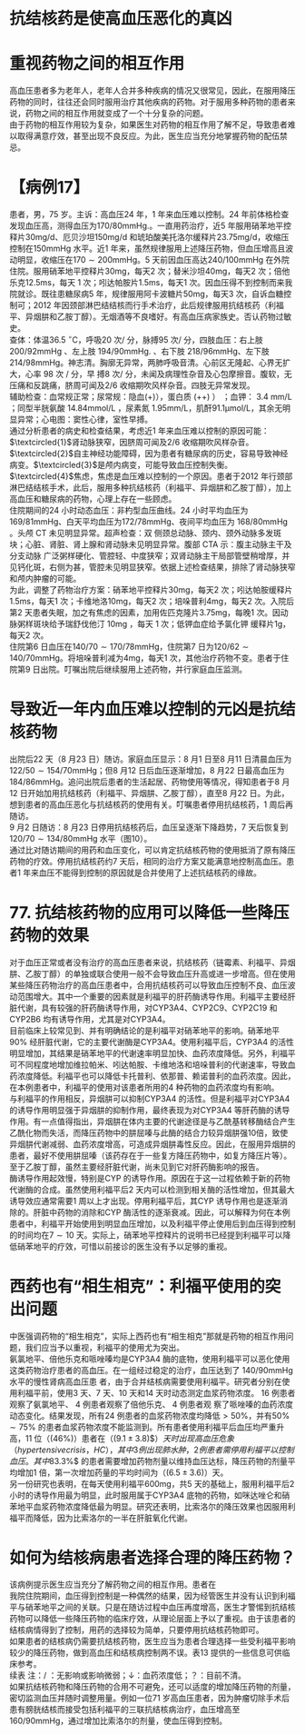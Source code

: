 # 抗结核药是使高血压恶化的真凶  
#  重视药物之间的相互作用  
高血压患者多为老年人，老年人合并多种疾病的情况又很常见，因此，在服用降压药物的同时，往往还会同时服用治疗其他疾病的药物。对于服用多种药物的患者来说，药物之间的相互作用就变成了一个十分复杂的问题。  
由于药物的相互作用较为复杂，如果医生对药物的相互作用了解不足，导致患者难以取得满意疗效，甚至出现不良反应。为此，医生应当充分地掌握药物的配伍禁忌。  
# 【病例17】  
患者，男，75 岁。主诉：高血压24 年，1 年来血压难以控制。24 年前体格检查发现血压高，测得血压为$170/80\mathrm{mmHg}.$。一直用药治疗，近5 年服用硝苯地平控释片$30\mathrm{mg/d}$、厄贝沙坦$150\mathrm{mg/d}$ 和琥珀酸美托洛尔缓释片$23.75\mathrm{mg/d}$，收缩压控制在$150\mathrm{mmHg}$ 水平。近1 年来，虽然规律服用上述降压药物，但血压增高且波动明显，收缩压在$170\sim200\mathrm{mmHg}$。5 天前因血压高达$240/100\mathrm{mmHg}$ 在外院住院。服用硝苯地平控释片$30\mathrm{mg}$，每天2 次；替米沙坦$40\mathrm{mg}$，每天2 次；倍他乐克$12.5\mathrm{ms}$，每天 1 次；吲达帕胺片$1.5\mathrm{ms}$，每天1 次。因血压得不到控制而来我院就诊。既往患糖尿病5 年，规律服用阿卡波糖片$50\mathrm{mg}$，每天3 次，自诉血糖控制可；2012 年因颈部淋巴结结核而行手术治疗，此后规律服用抗结核药（利福平、异烟肼和乙胺丁醇）。无烟酒等不良嗜好。有高血压病家族史。否认药物过敏史。  
查体：体温$36.5~^{\circ}\mathrm{C}$，呼吸20 次/ 分，脉搏95 次/ 分，四肢血压：右上肢 $200/92\mathrm{mmHg}$ 、左上肢 $194/90\mathrm{mmHg}.$ 、右下肢 $218/96\mathrm{mmHg}$、左下肢$214/98\mathrm{mmHg}$。神志清。胸廓无异常，两肺呼吸音清。心前区无隆起、心界无扩大，心率 98  次 /  分，早 搏8 次/ 分，未闻及病理性杂音及心包摩擦音。腹软，无压痛和反跳痛，脐周可闻及2/6 收缩期吹风样杂音。四肢无异常发现。  
辅助检查：血常规正常；尿常规：隐血$(+)$），蛋白质
$(++)$ ） ；血钾： $3.4~\mathrm{mm}/\mathrm{L}$ ；同型半胱氨酸 $14.84\mathrm{mmol/L}$ ，尿素氮
 $1.95\mathrm{mm}/\mathrm{L}$，肌酐$91.1\upmu\mathrm{mol}/\mathrm{L}$，其余无明显异常；心电图：窦性心律，室性早搏。  
通过分析患者的病史和检查结果，考虑近1 年来血压难以控制的原因可能：$\textcircled{1}$肾动脉狭窄，因脐周可闻及2/6 收缩期吹风样杂音。$\textcircled{2}$自主神经功能障碍，因为患者有糖尿病的历史，容易导致神经病变。$\textcircled{3}$是颅内病变，可能导致血压控制失衡。$\textcircled{4}$焦虑，焦虑是血压难以控制的一个原因。患者于2012 年行颈部淋巴结结核手术，此后，服用多种抗结核药（利福平、异烟肼和乙胺丁醇），加上高血压和糖尿病的药物，心理上存在一些顾虑。  
住院期间的24 小时动态血压：非杓型血压曲线。24 小时平均血压为$169/81\mathrm{mmHg}$、白天平均血压为$172/78\mathrm{mmHg}$、夜间平均血压为 $168/80\mathrm{mmHg}$ 。头颅 CT  未见明显异常。超声检查：双 侧颈总动脉、颈内、颈外动脉多发斑块；心脏、肾脏、肾上腺和肾动脉未见明显异常。腹部 CTA  示：腹主动脉主干及分支动脉 广泛粥样硬化、管腔轻、中度狭窄；双肾动脉主干局部管壁稍增厚，并见钙化斑，右侧为甚，管腔未见明显狭窄。依据上述检查结果，排除了肾动脉狭窄和颅内肿瘤的可能。  
为此，调整了药物治疗方案：硝苯地平控释片$30\mathrm{mg}$，每天2 次；吲达帕胺缓释片$1.5\mathrm{ms}$，每天1 次；卡维地洛$10\mathrm{mg}$，每天2 次；培哚普利$4\mathrm{mg}$，每天2 次。入院后第2 天患者失眠，加之有焦虑的因素，加用佐匹克隆片$3.75\mathrm{mg}$，每晚1 次。因动脉粥样斑块给予瑞舒伐他汀 $10\mathrm{mg}$ ，每天 1  次；低钾血症给予氯化钾 缓释片1g，每天2 次。  
住院第6 日血压在$140/70\sim170/78\mathrm{mmHg}$，住院第7 日为$120/62\sim140/70\mathrm{mmHg}$。将培哚普利减为$4\mathrm{mg}$，每天1 次，其他治疗药物不变。患者于住院第9 日出院。叮嘱出院后继续服用上述药物，并行家庭血压监测。  
#  导致近一年内血压难以控制的元凶是抗结核药物  
出院后22 天（8 月23 日）随访。家庭血压显示：8 月1 日至8 月11 日清晨血压为$122/50\sim154/70\mathrm{mmHg}$；但8 月12 日后血压逐渐增加，8 月22 日最高血压为$184/86\mathrm{mmHg}$。追问出院后患者的生活起居、药物使用等情况，得知患者于8 月12 日开始加用抗结核药（利福平、异烟肼、乙胺丁醇），直至8 月22 日。为此，想到患者的高血压恶化与抗结核药的使用有关。叮嘱患者停用抗结核药，1 周后再随访。  
9 月2 日随访：8 月23 日停用抗结核药后，血压呈逐渐下降趋势，7 天后恢复到$120/70\sim134/80\mathrm{mmHg}$ 水平（图10）。  
通过比对随访期间的用药和血压变化，可以肯定抗结核药物的使用抵消了原有降压药物的疗效。停用抗结核药约7 天后，相同的治疗方案又能满意地控制高血压。患者1 年来血压不能得到控制的原因就是合并使用了上述抗结核药的缘故。  
# 77. 抗结核药物的应用可以降低一些降压药物的效果  
对于血压正常或者没有治疗的高血压患者来说，抗结核药（链霉素、利福平、异烟肼、乙胺丁醇）的单独或联合使用一般不会导致血压升高或进一步增高。但在使用某些降压药物治疗的高血压患者中，合用抗结核药可以导致血压控制不良、血压波动范围增大。其中一个重要的因素就是利福平的肝药酶诱导作用。利福平主要经肝脏代谢，具有较强的肝药酶诱导作用，对CYP3A4、CYP2C9、CYP2C19 和CYP2B6 均有诱导作用，尤其是对CYP3A4。  
目前临床上较常见到、并有明确结论的是利福平对硝苯地平的影响。硝苯地平$90\%$ 经肝脏代谢，它的主要代谢酶是CYP3A4。使用利福平后，CYP3A4 的活性明显增加，其结果是硝苯地平的代谢速率明显加快、血药浓度降低。另外，利福平可不同程度地增加维拉帕米、吲达帕胺、卡维地洛和培哚普利的代谢速率，导致血药浓度降低。利福平也可以降低卡托普利、依那普、赖诺普利的血药浓度。因此，在本例患者中，利福平的使用对该患者所用的4 种药物的血药浓度均有影响。  
与利福平的作用相反，异烟肼可以抑制CYP3A4 的活性。但是利福平对CYP3A4 的诱导作用明显强于异烟肼的抑制作用，最终表现为对CYP3A4 等肝药酶的诱导作用。有一点值得指出，异烟肼在体内主要的代谢途径是与乙酰基转移酶结合产生乙酰化物而失活，而降压药物中的肼屈嗪与此酶的结合力较异烟肼强10倍，致使异烟肼代谢减弱、血药浓度增高，可造成异烟肼毒性反应。因此，在服用异烟肼的患者，最好不使用肼屈嗪（该药存在于一些复方降压药物中，如复方降压片等）。 至于乙胺丁醇，虽然主要经肝脏代谢，尚未见到它对肝药酶影响的报告。  
酶诱导作用起效慢，特别是CYP 的诱导作用。原因在于这一过程依赖于新的药物代谢酶的合成。虽然使用利福平后2 天内可以检测到相关酶的活性增加，但其最大诱导效应通常需要1 周以上才出现。停用利福平后，其CYP 诱导作用也是逐渐消除的。肝脏中药物的消除和CYP 酶活性的逐渐衰减。因此，可以解释为何在本例患者中，利福平开始使用到明显血压增加，以及利福平停止使用后到血压得到控制的时间均在$7\sim10$ 天。实际上，硝苯地平控释片的说明书已经提到利福平可以降低硝苯地平的疗效，可惜以前接诊的医生没有予以足够的重视。  
#  西药也有“相生相克”：利福平使用的突出问题  
中医强调药物的“相生相克”，实际上西药也有“相生相克”那就是药物的相互作用问题，我们应当予以重视，利福平的使用尤为突出。  
氨氯地平、倍他乐克和哌唑嗪均是CYP3A4 酶的底物，使用利福平可以恶化使用这类药物治疗患者的高血压。在一组经过稳定的治疗，血压达到了 140/90mmHg  水平的慢性肾病高血压患 者，由于合并结核病需要使用利福平。研究者分别在使用利福平前，使用3 天、7 天、10 天和14 天时动态测定血浆药物浓度。 16  例患者观察了氨氯地平、 4  例患者观察了倍他乐克、 4  例患者观 察了哌唑嗪的血药浓度动态变化。结果发现，所有24 例患者的血浆药物浓度均降低$>50\%$，并有$50\%\sim75\%$ 的患者血浆药物浓度不能监测到。所有患者使用利福平后血压均严重升高，11 位（$(46\%)$）患者在（$(9.1\pm3.8)\$）天时出现高血压危象（hypertensive crisis，HC），其中3 例出现肺水肿，2 例患者需停用利福平以控制血压。其中$83.3\%$ 的患者需要增加药物剂量以维持血压达标，降压药物的剂量平均增加1 倍，第一次增加药量的平均时间为（$(6.5\pm3.6)$）天。  
另一份研究也表明，在每天使用利福平$600\mathrm{mg}$，共5 天的基础上，服用利福平后2 小时的诱导作用最为明显，此时服用属于CYP3A4 底物的药物，如咪达唑仑和硝苯地平血浆药物浓度降低最为明显。研究还表明，比索洛尔的降压效果也因服用利福平而降低，因为比索洛尔的一半在肝脏氧化代谢。  
#  如何为结核病患者选择合理的降压药物？  
该病例提示医生应当充分了解药物之间的相互作用。患者在  
我院住院期间，血压得到控制是一种偶然的结果，因为经管医生并没有认识到利福平与硝苯地平之间的关联。只是在随访过程中血压再度增高，医生才警惕到抗结核药物可以降低一些降压药物的临床疗效，从理论层面上予以了重视。由于该患者的结核病情得到了控制，用药的选择较为简单，只要停用抗结核药物即可。  
如果患者的结核病仍需要抗结核药物，医生应当为患者合理选择一些受利福平影响较少的降压药物，做到高血压和结核病控制两不误。表13 提供的一些信息可供临床参考。  
续表
注：/ ：无影响或影响微弱；↓：血药浓度低；？：目前不清。  
如果抗结核药物和降压药物的合用不可避免，还可以适度的增加降压药物的剂量，密切监测血压并随时调整用量。例如一位71 岁高血压患者，因为肿瘤切除手术后患有膀胱结核而接受包括利福平的三联抗结核病治疗，血压增高至$160/90\mathrm{mmHg}$，通过增加比索洛尔的剂量，使血压得到控制。  
